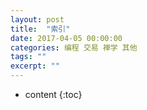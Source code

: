 ```yaml
---
layout: post
title:  "索引"
date: 2017-04-05 00:00:00
categories: 编程 交易 禅学 其他 
tags: ""
excerpt: ""
---
```


* content
{:toc}

































